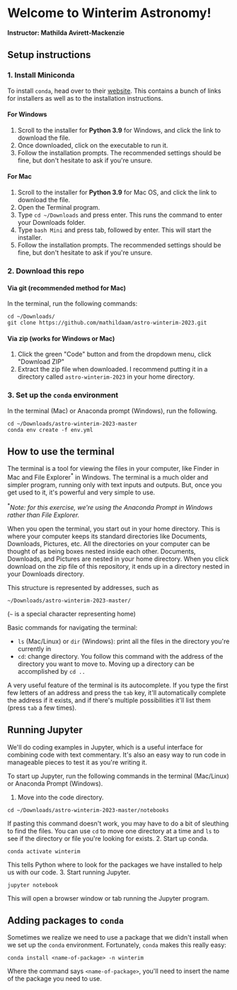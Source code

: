 # Welcome to Winterim Astronomy!
**Instructor: Mathilda Avirett-Mackenzie**

## Setup instructions
### 1. Install Miniconda
To install `conda`, head over to their [website](https://docs.conda.io/en/latest/miniconda.html). This contains a bunch of links for installers as well as to the installation instructions.

#### For Windows
1. Scroll to the installer for **Python 3.9** for Windows, and click the link to download the file.
2. Once downloaded, click on the executable to run it.
3. Follow the installation prompts. The recommended settings should be fine, but don't hesitate to ask if you're unsure.

#### For Mac
1. Scroll to the installer for **Python 3.9** for Mac OS, and click the link to download the file.
2. Open the Terminal program.
3. Type `cd ~/Downloads`
and press enter. This runs the command to enter your Downloads folder.  
4. Type `bash Mini` and press tab, followed by enter. This will start the installer.  
5. Follow the installation prompts. The recommended settings should be fine, but don't hesitate to ask if you're unsure.

### 2. Download this repo

#### Via git (recommended method for Mac)
In the terminal, run the following commands:
```
cd ~/Downloads/
git clone https://github.com/mathildaam/astro-winterim-2023.git
```

#### Via zip (works for Windows or Mac)
1. Click the green "Code" button and from the dropdown menu, click "Download ZIP"
2. Extract the zip file when downloaded. I recommend putting it in a directory called `astro-winterim-2023` in your home directory.

### 3. Set up the `conda` environment
In the terminal (Mac) or Anaconda prompt (Windows), run the following.
```
cd ~/Downloads/astro-winterim-2023-master
conda env create -f env.yml
```

## How to use the terminal
The terminal is a tool for viewing the files in your computer, like Finder in Mac and File Explorer$^{\ast}$ in Windows. The terminal is a much older and simpler program, running only with text inputs and outputs. But, once you get used to it, it's powerful and very simple to use.

$^{\ast}$_Note: for this exercise, we're using the Anaconda Prompt in Windows rather than File Explorer._

When you open the terminal, you start out in your home directory. This is where your computer keeps its standard directories like Documents, Downloads, Pictures, etc. All the directories on your computer can be thought of as being boxes nested inside each other. Documents, Downloads, and Pictures are nested in your home directory. When you click download on the zip file of this repository, it ends up in a directory nested in your Downloads directory.

This structure is represented by addresses, such as
```
~/Downloads/astro-winterim-2023-master/
```
(`~` is a special character representing home)

Basic commands for navigating the terminal:
* `ls` (Mac/Linux) or `dir` (Windows): print all the files in the directory you're currently in
* `cd`: change directory. You follow this command with the address of the directory you want to move to. Moving up a directory can be accomplished by `cd ..`

A very useful feature of the terminal is its autocomplete. If you type the first few letters of an address and press the `tab` key, it'll automatically complete the address if it exists, and if there's multiple possibilities it'll list them (press `tab` a few times). 

## Running Jupyter
We'll do coding examples in Jupyter, which is a useful interface for combining code with text commentary. It's also an easy way to run code in manageable pieces to test it as you're writing it.

To start up Jupyter, run the following commands in the terminal (Mac/Linux) or Anaconda Prompt (Windows).
1. Move into the code directory. 
```
cd ~/Downloads/astro-winterim-2023-master/notebooks
```
If pasting this command doesn't work, you may have to do a bit of sleuthing to find the files. You can use `cd` to move one directory at a time and `ls` to see if the directory or file you're looking for exists.
2. Start up conda.
```
conda activate winterim
```
This tells Python where to look for the packages we have installed to help us with our code.
3. Start running Jupyter.
```
jupyter notebook
```
This will open a browser window or tab running the Jupyter program.

## Adding packages to `conda`
Sometimes we realize we need to use a package that we didn't install when we set up the `conda` environment. Fortunately, `conda` makes this really easy:
```
conda install <name-of-package> -n winterim
```
Where the command says `<name-of-package>`, you'll need to insert the name of the package you need to use. 